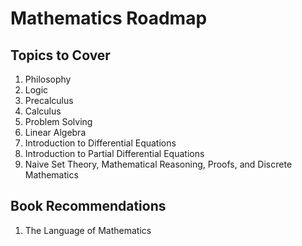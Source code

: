 # Mathematics Roadmap

## Topics to Cover

1. Philosophy
2. Logic
3. Precalculus
4. Calculus
5. Problem Solving
6. Linear Algebra
7. Introduction to Differential Equations
8. Introduction to Partial Differential Equations
9. Naive Set Theory, Mathematical Reasoning, Proofs, and Discrete Mathematics

## Book Recommendations

1. The Language of Mathematics
